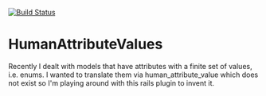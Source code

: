 [![Build Status](https://travis-ci.org/RST-J/human_attribute_values.svg?branch=master)](https://travis-ci.org/RST-J/human_attribute_values)

# HumanAttributeValues

Recently I dealt with models that have attributes with a finite set of values, i.e. enums. I wanted to translate them via human_attribute_value which does not exist so I'm playing around with this rails plugin to invent it.
